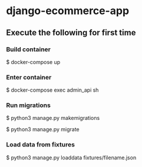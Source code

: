# django-ecommerce-app

## Execute the following for first time

### Build container

$ docker-compose up

### Enter container

$ docker-compose exec admin_api sh

### Run migrations

$ python3 manage.py makemigrations

$ python3 manage.py migrate

### Load data from fixtures

$ python3 manage.py loaddata fixtures/filename.json